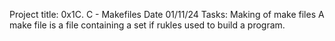 Project title: 0x1C. C - Makefiles
Date 01/11/24
Tasks: Making of make files
A make file is a file containing a set if rukles used to build a program.
